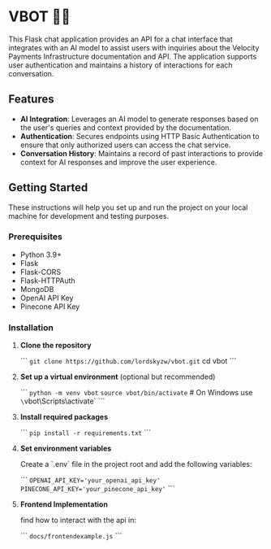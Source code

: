 # VBOT 🧟‍♂️

This Flask chat application provides an API for a chat interface that integrates with an AI model to assist users with inquiries about the Velocity Payments Infrastructure documentation and API. The application supports user authentication and maintains a history of interactions for each conversation.

## Features

- **AI Integration**: Leverages an AI model to generate responses based on the user's queries and context provided by the documentation.
- **Authentication**: Secures endpoints using HTTP Basic Authentication to ensure that only authorized users can access the chat service.
- **Conversation History**: Maintains a record of past interactions to provide context for AI responses and improve the user experience.

## Getting Started

These instructions will help you set up and run the project on your local machine for development and testing purposes.

### Prerequisites

- Python 3.9+
- Flask
- Flask-CORS
- Flask-HTTPAuth
- MongoDB
- OpenAI API Key
- Pinecone API Key

### Installation

1. **Clone the repository**

   \`\`\`
   `git clone https://github.com/lordskyzw/vbot.git`
   cd vbot
   \`\`\`

2. **Set up a virtual environment** (optional but recommended)

   \`\`\`
   `python -m venv vbot`
   `source vbot/bin/activate`  # On Windows use `\`vbot\\Scripts\\activate\`
   \`\`\`

3. **Install required packages**

   \`\`\`
   `pip install -r requirements.txt`
   \`\`\`

4. **Set environment variables**

   Create a \`.env\` file in the project root and add the following variables:

   \`\`\`
   `OPENAI_API_KEY='your_openai_api_key'`
   `PINECONE_API_KEY='your_pinecone_api_key'`
   \`\`\`

5. **Frontend Implementation**

    find how to interact with the api in:

    \`\`\`
    `docs/frontendexample.js`
    \`\`\`